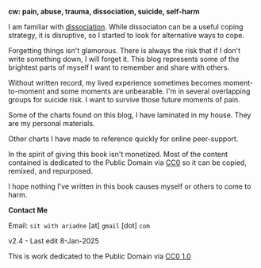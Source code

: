 ﻿**cw: pain, abuse, trauma, dissociation, suicide, self-harm**

I am familiar with [dissociation](https://www.isst-d.org/resources/dissociation-faqs/). While dissociaton can be a useful coping strategy, it is disruptive, so I started to look for alternative ways to cope.

Forgetting things isn't glamorous. There is always the risk that if I don't write something down, I will forget it. This blog represents some of the brightest parts of myself I want to remember and share with others.

Without written record, my lived experience sometimes becomes moment-to-moment and some moments are unbearable. I'm in several overlapping groups for suicide risk. I want to survive those future moments of pain. 

Some of the charts found on this blog, I have laminated in my house. They are my personal materials.

Other charts I have made to reference quickly for online peer-support.

In the spirit of giving this book isn't monetized. Most of the content contained is dedicated to the Public Domain via [CC0](https://creativecommons.org/licenses/by/4.0/) so it can be copied, remixed, and repurposed.

I hope nothing I've written in this book causes myself or others to come to harm.

**Contact Me**

Email: `sit with ariadne` [at] `gmail` [dot] `com`

v2.4 - Last edit 8-Jan-2025

This is work dedicated to the Public Domain via [CC0 1.0](https://creativecommons.org/publicdomain/zero/1.0/)


